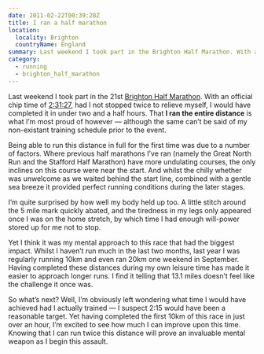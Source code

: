 ```yaml
---
date: 2011-02-22T00:39:28Z
title: I ran a half marathon
location:
  locality: Brighton
  countryName: England
summary: Last weekend I took part in the Brighton Half Marathon. With an official chip time of 2:31:27, had I not stopped twice to relieve myself, I would have completed it in under two and a half hours. That I ran the entire distance is what I’m most proud of however — although the same can’t be said of my non-existant training schedule prior to the event.
category:
  - running
  - brighton_half_marathon
---
```


Last weekend I took part in the 21st [Brighton Half Marathon][1]. With an official chip time of [2:31:27][2], had I not stopped twice to relieve myself, I would have completed it in under two and a half hours. That **I ran the entire distance** is what I’m most proud of however — although the same can’t be said of my non-existant training schedule prior to the event.

Being able to run this distance in full for the first time was due to a number of factors. Where previous half marathons I’ve ran (namely the Great North Run and the Stafford Half Marathon) have more undulating courses, the only inclines on this course were near the start. And whilst the chilly whether was unwelcome as we waited behind the start line, combined with a gentle sea breeze it provided perfect running conditions during the later stages.

I’m quite surprised by how well my body held up too. A little stitch around the 5 mile mark quickly abated, and the tiredness in my legs only appeared once I was on the home stretch, by which time I had enough will-power stored up for me not to stop.

Yet I think it was my mental approach to this race that had the biggest impact. Whilst I haven’t run much in the last two months, last year I was regularly running 10km and even ran 20km one weekend in September. Having completed these distances during my own leisure time has made it easier to approach longer runs. I find it telling that 13.1 miles doesn’t feel like the challenge it once was.

So what’s next? Well, I’m obviously left wondering what time I would have achieved had I actually trained — I suspect 2:15 would have been a reasonable target. Yet having completed the first 10km of this race in just over an hour, I’m excited to see how much I can improve upon this time. Knowing that I can run twice this distance will prove an invaluable mental weapon as I begin this assault.

[1]: http://www.brightonhalfmarathon.com/
[2]: http://www.sportsystems.co.uk/ss/results/athlete/?entId=LLOYD-DJDEM-PAULJ
